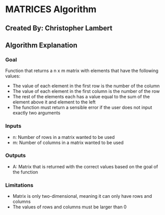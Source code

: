 # MATRICES Algorithm

## Created By: Christopher Lambert

## Algorithm Explanation

### Goal 
Function that returns a n x m matrix with elements that have the following values:
- The value of each element in the first row is the number of the column
- The value of each element in the first column is the number of the row
- The rest of the elements each has a value equal to the sum of the element above it and element to the left
- The function must return a sensible error if the user does not input exactly two arguments

### Inputs
- n: Number of rows in a matrix wanted to be used
- m: Number of columns in a matrix wanted to be used

### Outputs
- A: Matrix that is returned with the correct values based on the goal of the function

### Limitations
- Matrix is only two-dimensional, meaning it can only have rows and columns
- The values of rows and columns must be larger than 0
